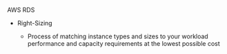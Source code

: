 AWS RDS

- Right-Sizing
    
    - Process of matching instance types and sizes to your workload performance and capacity requirements at the lowest possible cost
